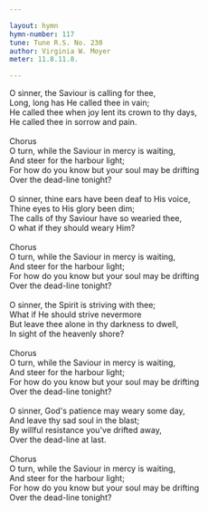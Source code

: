 ```yaml
---

layout: hymn
hymn-number: 117
tune: Tune R.S. No. 230
author: Virginia W. Moyer
meter: 11.8.11.8.

---
```

O sinner, the Saviour is calling for thee,<br>Long, long has He called thee in vain;<br>He called thee when joy lent its crown to thy days,<br>He called thee in sorrow and pain.<br><br>Chorus<br>O turn, while the Saviour in mercy is waiting,<br>And steer for the harbour light;<br>For how do you know but your soul may be drifting<br>Over the dead-line tonight?<br><br>O sinner, thine ears have been deaf to His voice,<br>Thine eyes to His glory been dim;<br>The calls of thy Saviour have so wearied thee,<br>O what if they should weary Him?<br><br>Chorus<br>O turn, while the Saviour in mercy is waiting,<br>And steer for the harbour light;<br>For how do you know but your soul may be drifting<br>Over the dead-line tonight?<br><br>O sinner, the Spirit is striving with thee;<br>What if He should strive nevermore<br>But leave thee alone in thy darkness to dwell,<br>In sight of the heavenly shore?<br><br>Chorus<br>O turn, while the Saviour in mercy is waiting,<br>And steer for the harbour light;<br>For how do you know but your soul may be drifting<br>Over the dead-line tonight?<br><br>O sinner, God's patience may weary some day,<br>And leave thy sad soul in the blast;<br>By willful resistance you've drifted away,<br>Over the dead-line at last.<br><br>Chorus<br>O turn, while the Saviour in mercy is waiting,<br>And steer for the harbour light;<br>For how do you know but your soul may be drifting<br>Over the dead-line tonight?<br><br><br>
